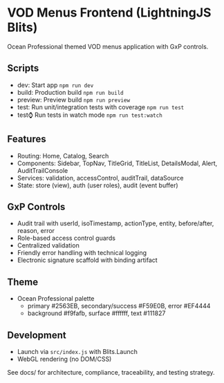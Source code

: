 # VOD Menus Frontend (LightningJS Blits)

Ocean Professional themed VOD menus application with GxP controls.

## Scripts
- dev: Start app `npm run dev`
- build: Production build `npm run build`
- preview: Preview build `npm run preview`
- test: Run unit/integration tests with coverage `npm run test`
- test:watch: Run tests in watch mode `npm run test:watch`

## Features
- Routing: Home, Catalog, Search
- Components: Sidebar, TopNav, TitleGrid, TitleList, DetailsModal, Alert, AuditTrailConsole
- Services: validation, accessControl, auditTrail, dataSource
- State: store (view), auth (user roles), audit (event buffer)

## GxP Controls
- Audit trail with userId, isoTimestamp, actionType, entity, before/after, reason, error
- Role-based access control guards
- Centralized validation
- Friendly error handling with technical logging
- Electronic signature scaffold with binding artifact

## Theme
- Ocean Professional palette
  - primary #2563EB, secondary/success #F59E0B, error #EF4444
  - background #f9fafb, surface #ffffff, text #111827

## Development
- Launch via `src/index.js` with Blits.Launch
- WebGL rendering (no DOM/CSS)

See docs/ for architecture, compliance, traceability, and testing strategy.
